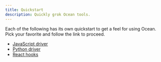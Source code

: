 ```yaml
---
title: Quickstart
description: Quickly grok Ocean tools.
---
```


Each of the following has its own quickstart to get a feel for using Ocean. Pick your favorite and follow the link to proceed.

- [JavaScript driver](https://github.com/oceanprotocol/ocean.js)
- [Python driver](https://github.com/oceanprotocol/ocean.py)
- [React hooks](https://github.com/oceanprotocol/react)
